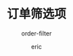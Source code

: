 ---
category: 组件
type: 通用组件
title: 订单筛选项
subtitle: order-filter
author:
  - eric
description: 订单筛选条件
cover:
tags:
  - 订单，筛选，清空条件
---